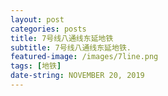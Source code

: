 ```yaml
---
layout: post
categories: posts
title: 7号线八通线东延地铁
subtitle: 7号线八通线东延地铁.
featured-image: /images/7line.png
tags: [地铁]
date-string: NOVEMBER 20, 2019
---
```

